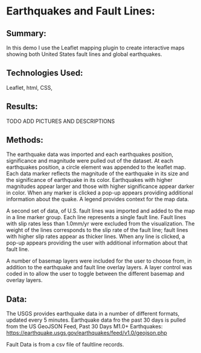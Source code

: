 # Earthquakes and Fault Lines:
## Summary:
In this demo I use the Leaflet mapping plugin to create interactive maps showing both United States fault lines and global earthquakes.

## Technologies Used:
Leaflet, html, CSS,

## Results:
TODO ADD PICTURES AND DESCRIPTIONS


## Methods:
The earthquake data was imported and each earthquakes position, significance and magnitude were pulled out of the dataset.  At each earthquakes position, a circle element was appended to the leaflet map. Each data marker reflects the magnitude of the earthquake in its size and the significance of earthquake in its color. Earthquakes with higher magnitudes appear larger and those with higher significance appear darker in color. When any marker is clicked a pop-up appears providing additional information about the quake.
A legend provides context for the map data.

A second set of data, of U.S. fault lines was imported and added to the map in a line marker group.  Each line represents a single fault line. Fault lines with slip rates less than 1.0mm/yr were excluded from the visualization.  The weight of the lines corresponds to the slip rate of the fault line; fault lines with higher slip rates appear as thicker lines. When any line is clicked, a pop-up appears providing the user with additional information about that fault line.

A number of basemap layers were included for the user to choose from, in addition to the earthquake and fault line overlay layers.  A layer control was coded in to allow the user to toggle between the different basemap and overlay layers.

## Data:
The USGS provides earthquake data in a number of different formats, updated every 5 minutes.
Earthquake data fro the past 30 days is pulled from the US GeoJSON Feed, Past 30 Days M1.0+ Earthquakes:
https://earthquake.usgs.gov/earthquakes/feed/v1.0/geojson.php

Fault Data is from a csv file of faultline records.
